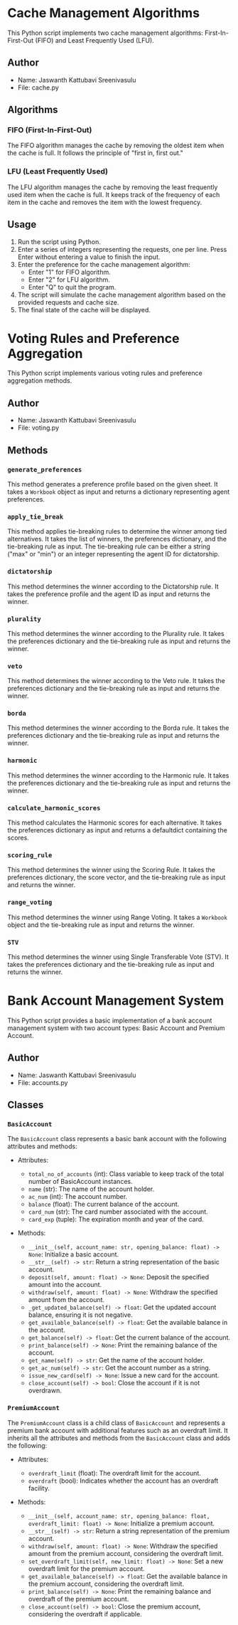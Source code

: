 # Cache Management Algorithms

This Python script implements two cache management algorithms: First-In-First-Out (FIFO) and Least Frequently Used (LFU).

## Author

- Name: Jaswanth Kattubavi Sreenivasulu
- File: cache.py

## Algorithms

### FIFO (First-In-First-Out)

The FIFO algorithm manages the cache by removing the oldest item when the cache is full. It follows the principle of "first in, first out."

### LFU (Least Frequently Used)

The LFU algorithm manages the cache by removing the least frequently used item when the cache is full. It keeps track of the frequency of each item in the cache and removes the item with the lowest frequency.

## Usage

1. Run the script using Python.
2. Enter a series of integers representing the requests, one per line. Press Enter without entering a value to finish the input.
3. Enter the preference for the cache management algorithm:
   - Enter "1" for FIFO algorithm.
   - Enter "2" for LFU algorithm.
   - Enter "Q" to quit the program.
4. The script will simulate the cache management algorithm based on the provided requests and cache size.
5. The final state of the cache will be displayed.


# Voting Rules and Preference Aggregation

This Python script implements various voting rules and preference aggregation methods.

## Author

- Name: Jaswanth Kattubavi Sreenivasulu
- File: voting.py

## Methods

### `generate_preferences`

This method generates a preference profile based on the given sheet. It takes a `Workbook` object as input and returns a dictionary representing agent preferences.

### `apply_tie_break`

This method applies tie-breaking rules to determine the winner among tied alternatives. It takes the list of winners, the preferences dictionary, and the tie-breaking rule as input. The tie-breaking rule can be either a string ("max" or "min") or an integer representing the agent ID for dictatorship.

### `dictatorship`

This method determines the winner according to the Dictatorship rule. It takes the preference profile and the agent ID as input and returns the winner.

### `plurality`

This method determines the winner according to the Plurality rule. It takes the preferences dictionary and the tie-breaking rule as input and returns the winner.

### `veto`

This method determines the winner according to the Veto rule. It takes the preferences dictionary and the tie-breaking rule as input and returns the winner.

### `borda`

This method determines the winner according to the Borda rule. It takes the preferences dictionary and the tie-breaking rule as input and returns the winner.

### `harmonic`

This method determines the winner according to the Harmonic rule. It takes the preferences dictionary and the tie-breaking rule as input and returns the winner.

### `calculate_harmonic_scores`

This method calculates the Harmonic scores for each alternative. It takes the preferences dictionary as input and returns a defaultdict containing the scores.

### `scoring_rule`

This method determines the winner using the Scoring Rule. It takes the preferences dictionary, the score vector, and the tie-breaking rule as input and returns the winner.

### `range_voting`

This method determines the winner using Range Voting. It takes a `Workbook` object and the tie-breaking rule as input and returns the winner.

### `STV`

This method determines the winner using Single Transferable Vote (STV). It takes the preferences dictionary and the tie-breaking rule as input and returns the winner.

# Bank Account Management System

This Python script provides a basic implementation of a bank account management system with two account types: Basic Account and Premium Account.

## Author

- Name: Jaswanth Kattubavi Sreenivasulu
- File: accounts.py

## Classes

### `BasicAccount`

The `BasicAccount` class represents a basic bank account with the following attributes and methods:

- Attributes:
  - `total_no_of_accounts` (int): Class variable to keep track of the total number of BasicAccount instances.
  - `name` (str): The name of the account holder.
  - `ac_num` (int): The account number.
  - `balance` (float): The current balance of the account.
  - `card_num` (str): The card number associated with the account.
  - `card_exp` (tuple): The expiration month and year of the card.

- Methods:
  - `__init__(self, account_name: str, opening_balance: float) -> None`: Initialize a basic account.
  - `__str__(self) -> str`: Return a string representation of the basic account.
  - `deposit(self, amount: float) -> None`: Deposit the specified amount into the account.
  - `withdraw(self, amount: float) -> None`: Withdraw the specified amount from the account.
  - `_get_updated_balance(self) -> float`: Get the updated account balance, ensuring it is not negative.
  - `get_available_balance(self) -> float`: Get the available balance in the account.
  - `get_balance(self) -> float`: Get the current balance of the account.
  - `print_balance(self) -> None`: Print the remaining balance of the account.
  - `get_name(self) -> str`: Get the name of the account holder.
  - `get_ac_num(self) -> str`: Get the account number as a string.
  - `issue_new_card(self) -> None`: Issue a new card for the account.
  - `close_account(self) -> bool`: Close the account if it is not overdrawn.

### `PremiumAccount`

The `PremiumAccount` class is a child class of `BasicAccount` and represents a premium bank account with additional features such as an overdraft limit. It inherits all the attributes and methods from the `BasicAccount` class and adds the following:

- Attributes:
  - `overdraft_limit` (float): The overdraft limit for the account.
  - `overdraft` (bool): Indicates whether the account has an overdraft facility.

- Methods:
  - `__init__(self, account_name: str, opening_balance: float, overdraft_limit: float) -> None`: Initialize a premium account.
  - `__str__(self) -> str`: Return a string representation of the premium account.
  - `withdraw(self, amount: float) -> None`: Withdraw the specified amount from the premium account, considering the overdraft limit.
  - `set_overdraft_limit(self, new_limit: float) -> None`: Set a new overdraft limit for the premium account.
  - `get_available_balance(self) -> float`: Get the available balance in the premium account, considering the overdraft limit.
  - `print_balance(self) -> None`: Print the remaining balance and overdraft of the premium account.
  - `close_account(self) -> bool`: Close the premium account, considering the overdraft if applicable.

